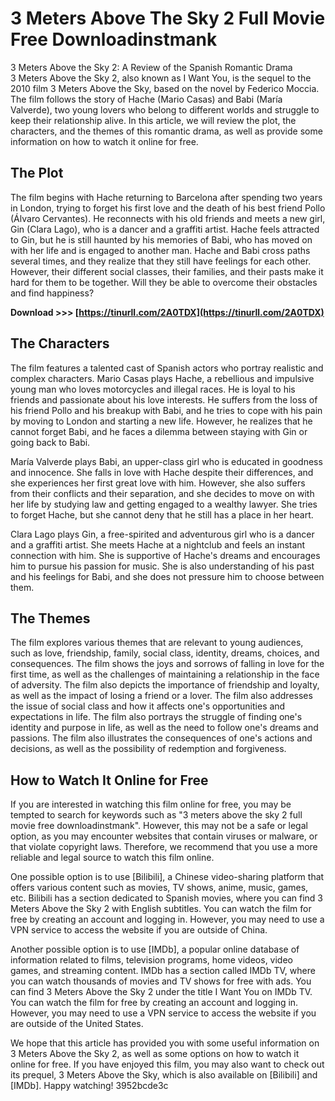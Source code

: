 # 3 Meters Above The Sky 2 Full Movie Free Downloadinstmank
  3 Meters Above the Sky 2: A Review of the Spanish Romantic Drama     
3 Meters Above the Sky 2, also known as I Want You, is the sequel to the 2010 film 3 Meters Above the Sky, based on the novel by Federico Moccia. The film follows the story of Hache (Mario Casas) and Babi (María Valverde), two young lovers who belong to different worlds and struggle to keep their relationship alive. In this article, we will review the plot, the characters, and the themes of this romantic drama, as well as provide some information on how to watch it online for free.
     
## The Plot
     
The film begins with Hache returning to Barcelona after spending two years in London, trying to forget his first love and the death of his best friend Pollo (Álvaro Cervantes). He reconnects with his old friends and meets a new girl, Gin (Clara Lago), who is a dancer and a graffiti artist. Hache feels attracted to Gin, but he is still haunted by his memories of Babi, who has moved on with her life and is engaged to another man. Hache and Babi cross paths several times, and they realize that they still have feelings for each other. However, their different social classes, their families, and their pasts make it hard for them to be together. Will they be able to overcome their obstacles and find happiness?
 
**Download >>> [https://tinurll.com/2A0TDX](https://tinurll.com/2A0TDX)**


     
## The Characters
     
The film features a talented cast of Spanish actors who portray realistic and complex characters. Mario Casas plays Hache, a rebellious and impulsive young man who loves motorcycles and illegal races. He is loyal to his friends and passionate about his love interests. He suffers from the loss of his friend Pollo and his breakup with Babi, and he tries to cope with his pain by moving to London and starting a new life. However, he realizes that he cannot forget Babi, and he faces a dilemma between staying with Gin or going back to Babi.
     
María Valverde plays Babi, an upper-class girl who is educated in goodness and innocence. She falls in love with Hache despite their differences, and she experiences her first great love with him. However, she also suffers from their conflicts and their separation, and she decides to move on with her life by studying law and getting engaged to a wealthy lawyer. She tries to forget Hache, but she cannot deny that he still has a place in her heart.
     
Clara Lago plays Gin, a free-spirited and adventurous girl who is a dancer and a graffiti artist. She meets Hache at a nightclub and feels an instant connection with him. She is supportive of Hache's dreams and encourages him to pursue his passion for music. She is also understanding of his past and his feelings for Babi, and she does not pressure him to choose between them.
     
## The Themes
     
The film explores various themes that are relevant to young audiences, such as love, friendship, family, social class, identity, dreams, choices, and consequences. The film shows the joys and sorrows of falling in love for the first time, as well as the challenges of maintaining a relationship in the face of adversity. The film also depicts the importance of friendship and loyalty, as well as the impact of losing a friend or a lover. The film also addresses the issue of social class and how it affects one's opportunities and expectations in life. The film also portrays the struggle of finding one's identity and purpose in life, as well as the need to follow one's dreams and passions. The film also illustrates the consequences of one's actions and decisions, as well as the possibility of redemption and forgiveness.
     
## How to Watch It Online for Free
     
If you are interested in watching this film online for free, you may be tempted to search for keywords such as "3 meters above the sky 2 full movie free downloadinstmank". However, this may not be a safe or legal option, as you may encounter websites that contain viruses or malware, or that violate copyright laws. Therefore, we recommend that you use a more reliable and legal source to watch this film online.

One possible option is to use [Bilibili], a Chinese video-sharing platform that offers various content such as movies, TV shows, anime, music, games, etc. Bilibili has a section dedicated to Spanish movies, where you can find 3 Meters Above the Sky 2 with English subtitles. You can watch the film for free by creating an account and logging in. However, you may need to use a VPN service to access the website if you are outside of China.
     
Another possible option is to use [IMDb], a popular online database of information related to films, television programs, home videos, video games, and streaming content. IMDb has a section called IMDb TV, where you can watch thousands of movies and TV shows for free with ads. You can find 3 Meters Above the Sky 2 under the title I Want You on IMDb TV. You can watch the film for free by creating an account and logging in. However, you may need to use a VPN service to access the website if you are outside of the United States.
     
We hope that this article has provided you with some useful information on 3 Meters Above the Sky 2, as well as some options on how to watch it online for free. If you have enjoyed this film, you may also want to check out its prequel, 3 Meters Above the Sky, which is also available on [Bilibili] and [IMDb]. Happy watching!
 3952bcde3c
 
